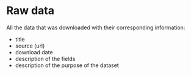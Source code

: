 # Raw data

All the data that was downloaded with their corresponding information:
- title
- source (url)
- download date
- description of the fields
- description of the purpose of the dataset
